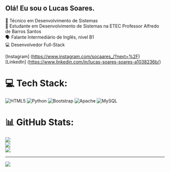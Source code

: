 ## Olá! Eu sou o Lucas Soares.

🧠 Técnico em Desenvolvimento de Sistemas <br/>
📖 Estudante em Desenvolvimento de Sistemas na ETEC Professor Alfredo de Barros Santos <br/>
🗣️ Falante Intermediário de Inglês, nível B1 <br/>
💻 Desenvolvedor Full-Stack <br/>

[Instagram] (https://www.instagram.com/socaares_/?next=%2F) <br/>
[LinkedIn] (https://www.linkedin.com/in/lucas-soares-soares-a1038236b/) <br/>


# 💻 Tech Stack:
![HTML5](https://img.shields.io/badge/html5-%23E34F26.svg?style=for-the-badge&logo=html5&logoColor=white) ![Python](https://img.shields.io/badge/python-3670A0?style=for-the-badge&logo=python&logoColor=ffdd54) ![Bootstrap](https://img.shields.io/badge/bootstrap-%238511FA.svg?style=for-the-badge&logo=bootstrap&logoColor=white) ![Apache](https://img.shields.io/badge/apache-%23D42029.svg?style=for-the-badge&logo=apache&logoColor=white) ![MySQL](https://img.shields.io/badge/mysql-4479A1.svg?style=for-the-badge&logo=mysql&logoColor=white)
# 📊 GitHub Stats:
![](https://github-readme-stats.vercel.app/api?username=hi-linx&theme=dark&hide_border=false&include_all_commits=false&count_private=false)<br/>
![](https://nirzak-streak-stats.vercel.app/?user=hi-linx&theme=dark&hide_border=false)<br/>
![](https://github-readme-stats.vercel.app/api/top-langs/?username=hi-linx&theme=dark&hide_border=false&include_all_commits=false&count_private=false&layout=compact)

---
[![](https://visitcount.itsvg.in/api?id=hi-linx&icon=0&color=0)](https://visitcount.itsvg.in)

<!-- Proudly created with GPRM ( https://gprm.itsvg.in ) -->
